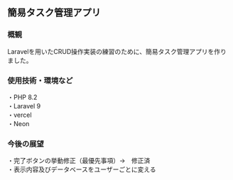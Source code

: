 ## 簡易タスク管理アプリ
### 概観
Laravelを用いたCRUD操作実装の練習のために、簡易タスク管理アプリを作りました。

### 使用技術・環境など
・PHP 8.2 <br>
・Laravel 9<br>
・vercel<br>
・Neon<br>

### 今後の展望
・完了ボタンの挙動修正（最優先事項）→　修正済 <br>
・表示内容及びデータベースをユーザーごとに変える<br>
